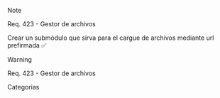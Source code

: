 >[!note]
>Req. 423 - Gestor de archivos 
>
>Crear un submódulo que sirva para el cargue de archivos mediante url prefirmada ✅

<!-- ✅ Este emoji está comentado y no se mostrará -->

>[!warning]
>Req. 423 - Gestor de archivos
>
>Categorias

<!-- ✅ ⚠️ 🔥 📌 ❌ 💡--> 

<!-- ✅ Este emoji está comentado y no se mostrará --> 

<!-- ✅ Este emoji está comentado y no se mostrará --> 